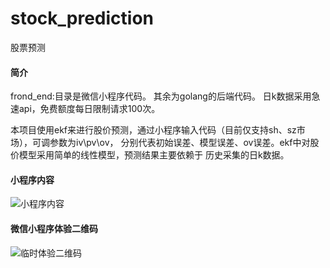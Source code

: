 # stock_prediction
股票预测
#### 简介
frond_end:目录是微信小程序代码。
其余为golang的后端代码。
日k数据采用急速api，免费额度每日限制请求100次。

本项目使用ekf来进行股价预测，通过小程序输入代码（目前仅支持sh、sz市场），可调参数为iv\pv\ov，
分别代表初始误差、模型误差、ov误差。ekf中对股价模型采用简单的线性模型，预测结果主要依赖于
历史采集的日k数据。

#### 小程序内容

![小程序内容](https://i.loli.net/2021/05/23/HMK3uWjqy7wOo1g.png)


#### 微信小程序体验二维码

![临时体验二维码](https://i.loli.net/2021/05/23/qjoGNtTM8BV5lsw.png)



